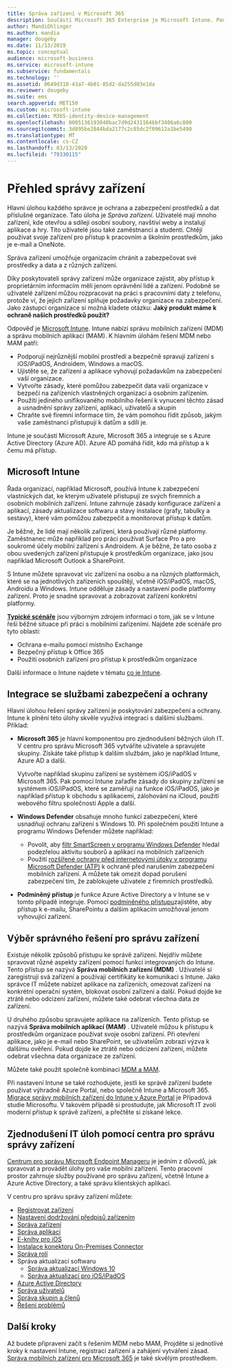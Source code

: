 ```yaml
---
title: Správa zařízení v Microsoft 365
description: Součástí Microsoft 365 Enterprise je Microsoft Intune. Podívejte se, jak Intune zajišťuje správu mobilních zařízení a správu mobilních aplikací pro vaši organizaci. Čtení běžných scénářů a použití Intune k nasazení Microsoft 365 ve vašem prostředí.
author: MandiOhlinger
ms.author: mandia
manager: dougeby
ms.date: 11/13/2019
ms.topic: conceptual
audience: microsoft-business
ms.service: microsoft-intune
ms.subservice: fundamentals
ms.technology: ''
ms.assetid: 0649d310-43a7-4b01-85d2-da255d03e1da
ms.reviewer: dougeby
ms.suite: ems
search.appverid: MET150
ms.custom: microsoft-intune
ms.collection: M365-identity-device-management
ms.openlocfilehash: 0005136193048bac7d9d24311646bf3406a6c800
ms.sourcegitcommit: 3d895be2844bda2177c2c85dc2f09612a1be5490
ms.translationtype: MT
ms.contentlocale: cs-CZ
ms.lasthandoff: 03/13/2020
ms.locfileid: "79330115"
---
```

# <a name="device-management-overview"></a>Přehled správy zařízení

Hlavní úlohou každého správce je ochrana a zabezpečení prostředků a dat příslušné organizace. Tato úloha je *Správa zařízení*. Uživatelé mají mnoho zařízení, kde otevřou a sdílejí osobní soubory, navštíví weby a instalují aplikace a hry. Tito uživatelé jsou také zaměstnanci a studenti. Chtějí používat svoje zařízení pro přístup k pracovním a školním prostředkům, jako je e-mail a OneNote.

Správa zařízení umožňuje organizacím chránit a zabezpečovat své prostředky a data a z různých zařízení.

Díky poskytovateli správy zařízení může organizace zajistit, aby přístup k proprietárním informacím měli jenom oprávnění lidé a zařízení. Podobně se uživatelé zařízení můžou rozpracovat na práci s pracovními daty z telefonu, protože ví, že jejich zařízení splňuje požadavky organizace na zabezpečení. Jako zástupci organizace si možná kladete otázku: **Jaký produkt máme k ochraně našich prostředků použít?**

Odpověď je [Microsoft Intune](what-is-intune.md). Intune nabízí správu mobilních zařízení (MDM) a správu mobilních aplikací (MAM). K hlavním úlohám řešení MDM nebo MAM patří:

- Podporují nejrůznější mobilní prostředí a bezpečně spravují zařízení s iOS/iPadOS, Androidem, Windows a macOS.
- Ujistěte se, že zařízení a aplikace vyhovují požadavkům na zabezpečení vaší organizace.
- Vytvořte zásady, které pomůžou zabezpečit data vaší organizace v bezpečí na zařízeních vlastněných organizací a osobním zařízením.
- Použití jediného unifikovaného mobilního řešení k vynucení těchto zásad a usnadnění správy zařízení, aplikací, uživatelů a skupin
- Chraňte své firemní informace tím, že vám pomohou řídit způsob, jakým vaše zaměstnanci přistupují k datům a sdílí je.

Intune je součástí Microsoft Azure, Microsoft 365 a integruje se s Azure Active Directory (Azure AD). Azure AD pomáhá řídit, kdo má přístup a k čemu má přístup.

## <a name="microsoft-intune"></a>Microsoft Intune

Řada organizací, například Microsoft, používá Intune k zabezpečení vlastnických dat, ke kterým uživatelé přistupují ze svých firemních a osobních mobilních zařízení. Intune zahrnuje zásady konfigurace zařízení a aplikací, zásady aktualizace softwaru a stavy instalace (grafy, tabulky a sestavy), které vám pomůžou zabezpečit a monitorovat přístup k datům.

Je běžné, že lidé mají několik zařízení, která používají různé platformy. Zaměstnanec může například pro práci používat Surface Pro a pro soukromé účely mobilní zařízení s Androidem. A je běžné, že tato osoba z obou uvedených zařízení přistupuje k prostředkům organizace, jako jsou například Microsoft Outlook a SharePoint.

S Intune můžete spravovat víc zařízení na osobu a na různých platformách, které se na jednotlivých zařízeních spouštějí, včetně iOS/iPadOS, macOS, Androidu a Windows. Intune odděluje zásady a nastavení podle platformy zařízení. Proto je snadné spravovat a zobrazovat zařízení konkrétní platformy.

**[Typické scénáře](common-scenarios.md)** jsou výborným zdrojem informací o tom, jak se v Intune řeší běžné situace při práci s mobilními zařízeními. Najdete zde scénáře pro tyto oblasti:  

- Ochrana e-mailu pomocí místního Exchange
- Bezpečný přístup k Office 365
- Použití osobních zařízení pro přístup k prostředkům organizace

Další informace o Intune najdete v tématu [co je Intune](what-is-intune.md).

## <a name="integration-with-secure-and-protect-services"></a>Integrace se službami zabezpečení a ochrany

Hlavní úlohou řešení správy zařízení je poskytování zabezpečení a ochrany. Intune k plnění této úlohy skvěle využívá integraci s dalšími službami. Příklad:

- **Microsoft 365** je hlavní komponentou pro zjednodušení běžných úloh IT. V centru pro správu Microsoft 365 vytváříte uživatele a spravujete skupiny. Získáte také přístup k dalším službám, jako je například Intune, Azure AD a další.

  Vytvořte například skupinu zařízení se systémem iOS/iPadOS v Microsoft 365. Pak pomocí Intune zařaďte zásady do skupiny zařízení se systémem iOS/iPadOS, které se zaměřují na funkce iOS/iPadOS, jako je například přístup k obchodu s aplikacemi, zálohování na iCloud, použití webového filtru společnosti Apple a další.

- **Windows Defender** obsahuje mnoho funkcí zabezpečení, které usnadňují ochranu zařízení s Windows 10. Při společném použití Intune a programu Windows Defender můžete například:

  - Povolit, aby [filtr SmartScreen v programu Windows Defender](../protect/endpoint-protection-windows-10.md) hledal podezřelou aktivitu souborů a aplikací na mobilních zařízeních
  - Použití [rozšířené ochrany před internetovými útoky v programu Microsoft Defender (ATP)](../protect/advanced-threat-protection.md) k ochraně před narušením zabezpečení mobilních zařízení. A můžete tak omezit dopad porušení zabezpečení tím, že zablokujete uživatele z firemních prostředků.

- **Podmíněný přístup** je funkce Azure Active Directory a v Intune se v tomto případě integruje. Pomocí [podmíněného přístupu](../protect/conditional-access.md)zajistěte, aby přístup k e-mailu, SharePointu a dalším aplikacím umožňoval jenom vyhovující zařízení.

## <a name="choose-the-device-management-solution-thats-right-for-you"></a>Výběr správného řešení pro správu zařízení

Existuje několik způsobů přístupu ke správě zařízení. Nejdřív můžete spravovat různé aspekty zařízení pomocí funkcí integrovaných do Intune. Tento přístup se nazývá **Správa mobilních zařízení (MDM)** . Uživatelé si zaregistrují svá zařízení a používají certifikáty ke komunikaci s Intune. Jako správce IT můžete nabízet aplikace na zařízeních, omezovat zařízení na konkrétní operační systém, blokovat osobní zařízení a další. Pokud dojde ke ztrátě nebo odcizení zařízení, můžete také odebrat všechna data ze zařízení.

U druhého způsobu spravujete aplikace na zařízeních. Tento přístup se nazývá **Správa mobilních aplikací (MAM)** . Uživatelé můžou k přístupu k prostředkům organizace používat svoje osobní zařízení. Při otevření aplikace, jako je e-mail nebo SharePoint, se uživatelům zobrazí výzva k dalšímu ověření. Pokud dojde ke ztrátě nebo odcizení zařízení, můžete odebrat všechna data organizace ze zařízení.

Můžete také použít společně kombinaci [MDM a MAM](byod-technology-decisions.md).

Při nastavení Intune se také rozhodujete, jestli ke správě zařízení budete používat výhradně Azure Portal, nebo společně Intune a Microsoft 365. [Migrace správy mobilních zařízení do Intune v Azure Portal](https://www.microsoft.com/itshowcase/Article/Content/1042/Migrating-mobile-device-management-to-Intune-in-the-Azure-portal) je Případová studie Microsoftu. V takovém případě si prostudujte, jak Microsoft IT zvolí moderní přístup k správě zařízení, a přečtěte si získané lekce.

## <a name="simplify-it-tasks-using-the-device-management-admin-center"></a>Zjednodušení IT úloh pomocí centra pro správu správy zařízení

[Centrum pro správu Microsoft Endpoint Manageru](https://go.microsoft.com/fwlink/?linkid=2109431) je jedním z důvodů, jak spravovat a provádět úlohy pro vaše mobilní zařízení. Tento pracovní prostor zahrnuje služby používané pro správu zařízení, včetně Intune a Azure Active Directory, a také správu klientských aplikací.

V centru pro správu správy zařízení můžete:

- [Registrovat zařízení](../enrollment/device-enrollment.md)
- [Nastavení dodržování předpisů zařízením](../protect/device-compliance-get-started.md)
- [Správa zařízení](../remote-actions/device-management.md)
- [Správa aplikací](../apps/app-management.md)  
- [E-knihy pro iOS](../apps/vpp-ebooks-ios.md)  
- [Instalace konektoru On-Premises Connector](../protect/exchange-connector-install.md)  
- [Správa rolí](role-based-access-control.md)  
- Správa aktualizací softwaru
  - [Správa aktualizací Windows 10](../protect/windows-update-for-business-configure.md)  
  - [Správa aktualizací pro iOS/iPadOS](../protect/software-updates-ios.md)  
- [Azure Active Directory](https://docs.microsoft.com/azure/active-directory)  
- [Správa uživatelů](https://docs.microsoft.com/azure/active-directory/fundamentals/add-users-azure-active-directory)
- [Správa skupin a členů](https://docs.microsoft.com/azure/active-directory/fundamentals/active-directory-manage-groups)
- [Řešení problémů](help-desk-operators.md)

## <a name="next-steps"></a>Další kroky

Až budete připraveni začít s řešením MDM nebo MAM, Projděte si jednotlivé kroky k nastavení Intune, registraci zařízení a zahájení vytváření zásad. [Správa mobilních zařízení pro Microsoft 365](https://docs.microsoft.com/microsoft-365/enterprise/mobility-infrastructure) je také skvělým prostředkem.
